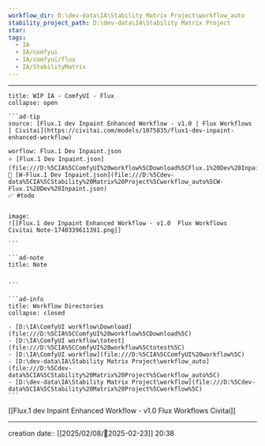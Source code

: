 ```yaml
---
workflow_dir: D:\dev-data\IA\Stability Matrix Project\workflow_auto
stability_project_path: D:\dev-data\IA\Stability Matrix Project
star: 
tags:
  - IA
  - IA/comfyui
  - IA/comfyui/flux
  - IA/StabilityMatrix
---
```


---
 
`````ad-example
title: WIP IA - ComfyUI - Flux
collapse: open

```ad-tip
source: [Flux.1 dev Inpaint Enhanced Workflow - v1.0 | Flux Workflows | Civitai](https://civitai.com/models/1075835/flux1-dev-inpaint-enhanced-workflow)

worflow: Flux.1 Dev Inpaint.json 
⭐ [Flux.1 Dev Inpaint.json](file:///D:%5CIA%5CComfyUI%20workflow%5CDownload%5CFlux.1%20Dev%20Inpaint.json)
🚧 [W-Flux.1 Dev Inpaint.json](file:///D:%5Cdev-data%5CIA%5CStability%20Matrix%20Project%5Cworkflow_auto%5CW-Flux.1%20Dev%20Inpaint.json)
✅ #todo 


image: 
![[Flux.1 dev Inpaint Enhanced Workflow - v1.0  Flux Workflows  Civitai Note-1740339611391.png]]

```

```ad-note
title: Note
 

```

```ad-info
title: Workflow Directories
collapse: closed

- [D:\IA\ComfyUI workflow\Download](file:///D:%5CIA%5CComfyUI%20workflow%5CDownload%5C)
- [D:\IA\ComfyUI workflow\totest](file:///D:%5CIA%5CComfyUI%20workflow%5Ctotest%5C)
- [D:\IA\ComfyUI workflow](file:///D:%5CIA%5CComfyUI%20workflow%5C)
- [D:\dev-data\IA\Stability Matrix Project\workflow_auto](file:///D:%5Cdev-data%5CIA%5CStability%20Matrix%20Project%5Cworkflow_auto%5C)
- [D:\dev-data\IA\Stability Matrix Project\workflow](file:///D:%5Cdev-data%5CIA%5CStability%20Matrix%20Project%5Cworkflow%5C)
```
`````

[[Flux.1 dev Inpaint Enhanced Workflow - v1.0  Flux Workflows  Civitai]]


---
creation date:: [[2025/02/08/📒2025-02-23]]  20:38

